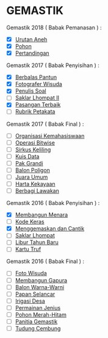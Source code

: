 # GEMASTIK

Gemastik 2018 ( Babak Pemanasan ) :
- [x] [Urutan Aneh](https://github.com/ajisubarkah/programming-event/tree/master/Gemastik/UrutanAneh) 
- [x] [Pohon](https://github.com/ajisubarkah/programming-event/tree/master/Gemastik/Pohon)
- [x] [Pertandingan](https://github.com/ajisubarkah/programming-event/tree/master/Gemastik/Pertandingan) 

Gemastik 2017 ( Babak Penyisihan ) :
- [x] [Berbalas Pantun](https://github.com/ajisubarkah/programming-event/tree/master/Gemastik/BerbalasPantun)
- [x] [Fotografer Wisuda](https://github.com/ajisubarkah/programming-event/tree/master/Gemastik/FotograferWisuda)
- [x] [Penulis Soal](https://github.com/ajisubarkah/programming-event/tree/master/Gemastik/PenulisSoal)
- [ ] [Saklar Lhompat II](https://github.com/ajisubarkah/programming-event/tree/master/Gemastik/SaklarLhompatII)
- [x] [Pasangan Terbaik](https://github.com/ajisubarkah/programming-event/tree/master/Gemastik/PasanganTerbaik)
- [ ] [Rubrik Petakata](https://github.com/ajisubarkah/programming-event/tree/master/Gemastik/RubrikPetakata)

Gemastik 2017 ( Babak Final ) :
- [ ] [Organisasi Kemahasiswaan](https://github.com/ajisubarkah/programming-event/tree/master/Gemastik/OrganisasiKemahasiswaan)
- [ ] [Operasi Bitwise](https://github.com/ajisubarkah/programming-event/tree/master/Gemastik/OperasiBitwise)
- [ ] [Sirkus Keliling](https://github.com/ajisubarkah/programming-event/tree/master/Gemastik/SirkusKeliling)
- [ ] [Kuis Data](https://github.com/ajisubarkah/programming-event/tree/master/Gemastik/KuisData)
- [ ] [Pak Grandi](https://github.com/ajisubarkah/programming-event/tree/master/Gemastik/PakGrandi)
- [ ] [Balon Poligon](https://github.com/ajisubarkah/programming-event/tree/master/Gemastik/BalonPoligon)
- [ ] [Juara Umum](https://github.com/ajisubarkah/programming-event/tree/master/Gemastik/JuaraUmum)
- [ ] [Harta Kekayaan](https://github.com/ajisubarkah/programming-event/tree/master/Gemastik/HartaKekayaan)
- [ ] [Berbagi Lawakan](https://github.com/ajisubarkah/programming-event/tree/master/Gemastik/BerbagiLawakan)

Gemastik 2016 ( Babak Penyisihan ) :
- [x] [Membangun Menara](https://github.com/ajisubarkah/programming-event/tree/master/Gemastik/MembangunMenara)
- [ ] [Kode Keras](https://github.com/ajisubarkah/programming-event/tree/master/Gemastik/KodeKeras)
- [x] [Menggemaskan dan Cantik](https://github.com/ajisubarkah/programming-event/tree/master/Gemastik/MenggemaskanDanCantik)
- [ ] [Saklar Lhompat](https://github.com/ajisubarkah/programming-event/tree/master/Gemastik/SaklarLhompat)
- [ ] [Libur Tahun Baru](https://github.com/ajisubarkah/programming-event/tree/master/Gemastik/LiburTahunBaru)
- [ ] [Kartu Truf](https://github.com/ajisubarkah/programming-event/tree/master/Gemastik/KartuTruf)

Gemastik 2016 ( Babak Final ) :
- [ ] [Foto Wisuda]()
- [ ] [Membangun Gapura]()
- [ ] [Balon Warna-Warni]()
- [ ] [Papan Selancar]()
- [ ] [Irigasi Desa]()
- [ ] [Permainan Jenius]()
- [ ] [Pohon Merah-Hitam]()
- [ ] [Panitia Gemastik]()
- [ ] [Tudung Cembung]()
